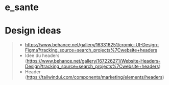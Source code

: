 # e_sante

# Design ideas
> + https://www.behance.net/gallery/163316251/cromic-UI-Design-Figma?tracking_source=search_projects%7Cwebsite+headers
> + Idee du headers (https://www.behance.net/gallery/167226271/Website-Headers-Design?tracking_source=search_projects%7Cwebsite+headers)
> + Header (https://tailwindui.com/components/marketing/elements/headers)
